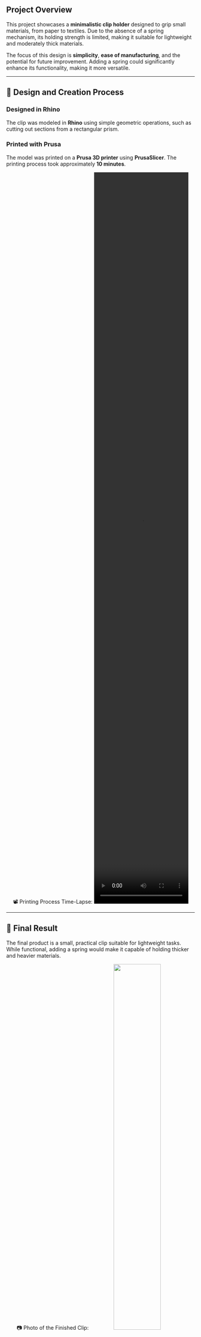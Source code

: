 ## Project Overview

This project showcases a **minimalistic clip holder** designed to grip small materials, from paper to textiles. Due to the absence of a spring mechanism, its holding strength is limited, making it suitable for lightweight and moderately thick materials.  

The focus of this design is **simplicity**, **ease of manufacturing**, and the potential for future improvement. Adding a spring could significantly enhance its functionality, making it more versatile.

---

## 🎨 Design and Creation Process

### Designed in Rhino
The clip was modeled in **Rhino** using simple geometric operations, such as cutting out sections from a rectangular prism.

### Printed with Prusa
The model was printed on a **Prusa 3D printer** using **PrusaSlicer**. The printing process took approximately **10 minutes**.

<div align="center">
📽️ Printing Process Time-Lapse:

<video src=https://github.com/user-attachments/assets/142f82c8-2c56-47e4-8db2-cfc0f46cb0eb  width="50%" height="50%"/>

</div>

---

## 📸 Final Result

The final product is a small, practical clip suitable for lightweight tasks. While functional, adding a spring would make it capable of holding thicker and heavier materials.

<div align="center">
📷 Photo of the Finished Clip: 
  
<img src=https://github.com/user-attachments/assets/3f55987e-c448-4e65-abfd-afd387513c23  width="50%" height="50%"/>

</div>

### Possible Improvement
Adding a spring mechanism could greatly enhance the clip’s versatility and usability.

---

## 🚀 How to Use

1. Download the STL file and open it in your 3D slicer software.
2. Configure printing settings (recommended layer height: 0.2 mm).
3. Print the model using any 3D printer.
4. *(Optional)* Add a spring to enhance its grip strength.

---

## 🛠️ Future Improvements

- Incorporate a compression mechanism (spring or elastic band).  
- Adjust the dimensions for holding thicker materials.  
- Experiment with alternative printing materials (PLA, PETG, ABS)
